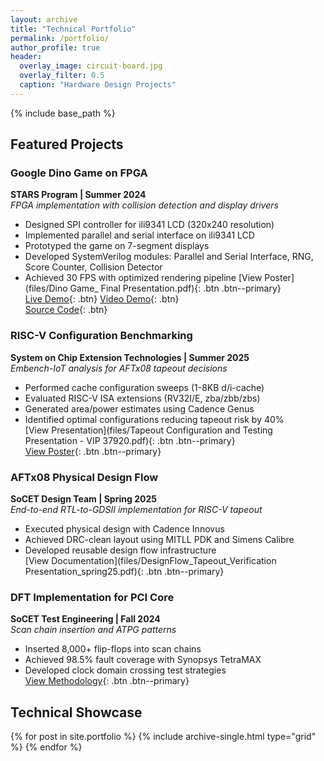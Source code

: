 ```yaml
---
layout: archive
title: "Technical Portfolio"
permalink: /portfolio/
author_profile: true
header:
  overlay_image: circuit-board.jpg
  overlay_filter: 0.5
  caption: "Hardware Design Projects"
---
```


{% include base_path %}

## Featured Projects

### Google Dino Game on FPGA
**STARS Program | Summer 2024**  
*FPGA implementation with collision detection and display drivers*  
- Designed SPI controller for ili9341 LCD (320x240 resolution)  
- Implemented parallel and serial interface on ili9341 LCD
- Prototyped the game on 7-segment displays  
- Developed SystemVerilog modules: Parallel and Serial Interface, RNG, Score Counter, Collision Detector  
- Achieved 30 FPS with optimized rendering pipeline
[View Poster](files/Dino Game_ Final Presentation.pdf){: .btn .btn--primary}  
[Live Demo](https://github.com/Minghan-Wang/Google-Dino-Game-Team-8-in-STARS/){: .btn}
[Video Demo](https://github.com/Minghan-Wang/Google-Dino-Game-Team-8-in-STARS/){: .btn}  
[Source Code](https://github.com/Minghan-Wang/Google-Dino-Game-Team-8-in-STARS/){: .btn}

### RISC-V Configuration Benchmarking
**System on Chip Extension Technologies | Summer 2025**  
*Embench-IoT analysis for AFTx08 tapeout decisions*  
- Performed cache configuration sweeps (1-8KB d/i-cache)  
- Evaluated RISC-V ISA extensions (RV32I/E, zba/zbb/zbs)  
- Generated area/power estimates using Cadence Genus  
- Identified optimal configurations reducing tapeout risk by 40%  
[View Presentation](files/Tapeout Configuration and Testing Presentation - VIP 37920.pdf){: .btn .btn--primary}  
[View Poster](files/socet_tapeout_poster_spring25.pdf){: .btn .btn--primary}  


### AFTx08 Physical Design Flow
**SoCET Design Team | Spring 2025**  
*End-to-end RTL-to-GDSII implementation for RISC-V tapeout*  
- Executed physical design with Cadence Innovus
- Achieved DRC-clean layout using MITLL PDK and Simens Calibre  
- Developed reusable design flow infrastructure  
[View Documentation](files/DesignFlow_Tapeout_Verification Presentation_spring25.pdf){: .btn .btn--primary}  


### DFT Implementation for PCI Core
**SoCET Test Engineering | Fall 2024**  
*Scan chain insertion and ATPG patterns*  
- Inserted 8,000+ flip-flops into scan chains  
- Achieved 98.5% fault coverage with Synopsys TetraMAX  
- Developed clock domain crossing test strategies  
[View Methodology](/files/dft_workflow.pdf){: .btn .btn--primary}

## Technical Showcase
<div class="grid__wrapper">
  {% for post in site.portfolio %}
    {% include archive-single.html type="grid" %}
  {% endfor %}
</div>
